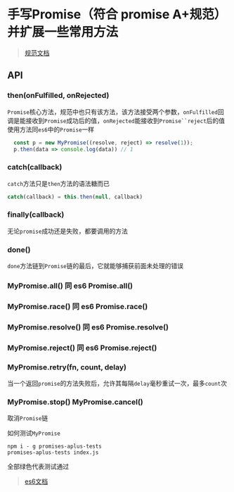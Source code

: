 # 手写Promise（符合 promise A+规范）并扩展一些常用方法

> [规范文档](https://promisesaplus.com/)

## API

### then(onFulfilled, onRejected)

`Promise`核心方法，规范中也只有该方法，该方法接受两个参数，`onFulfilled`回调是能接收到`Promise`成功后的值，`onRejected`能接收到`Promise``reject`后的值 使用方法同`es6`中的`Promise`一样

```typescript
  const p = new MyPromise((resolve, reject) => resolve(1));
  p.then(data => console.log(data)) // 1

```

### catch(callback)

`catch`方法只是`then`方法的语法糖而已

```typescript
catch(callback) = this.then(null, callback)
```

### finally(callback)

无论`promise`成功还是失败，都要调用的方法

### done()

`done`方法链到`Promise`链的最后，它就能够捕获前面未处理的错误

### MyPromise.all() 同 es6 Promise.all()

### MyPromise.race() 同 es6 Promise.race()

### MyPromise.resolve() 同 es6 Promise.resolve()

### MyPromise.reject() 同 es6 Promise.reject()

### MyPromise.retry(fn, count, delay)

当一个返回`promise`的方法失败后，允许其每隔`delay`毫秒重试一次，最多`count`次

### MyPromise.stop() MyPromise.cancel()

取消`Promise`链

如何测试`MyPromise`

```shell
npm i - g promises-aplus-tests
promises-aplus-tests index.js
```
全部绿色代表测试通过


>[es6文档](https://es6.ruanyifeng.com/#docs/promise)
